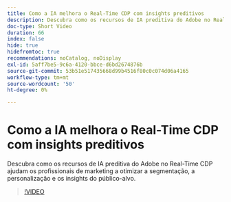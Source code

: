 ```yaml
---
title: Como a IA melhora o Real-Time CDP com insights preditivos
description: Descubra como os recursos de IA preditiva do Adobe no Real-Time CDP ajudam os profissionais de marketing a otimizar a segmentação, a personalização e os insights do público-alvo.
doc-type: Short Video
duration: 66
index: false
hide: true
hidefromtoc: true
recommendations: noCatalog, noDisplay
exl-id: 5aff7be5-9c6a-4120-bbce-d6bd2674876b
source-git-commit: 53b51e517435668d99b4516f80c0c074d06a4165
workflow-type: tm+mt
source-wordcount: '50'
ht-degree: 0%

---
```


# Como a IA melhora o Real-Time CDP com insights preditivos

Descubra como os recursos de IA preditiva do Adobe no Real-Time CDP ajudam os profissionais de marketing a otimizar a segmentação, a personalização e os insights do público-alvo.

<!-- 85_OS512_3442427_65_how-ai-enhances-realtime-cdp-with-predictive-insights -->
>[!VIDEO](https://video.tv.adobe.com/v/3458200/?learn=on&enablevpops=true)
